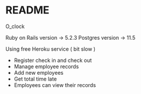# README

O_clock

Ruby on Rails version -> 5.2.3
Postgres version      -> 11.5

Using free Heroku service ( bit slow )

- Register check in and check out
- Manage employee records
- Add new employees
- Get total time late
- Employees can view their records

